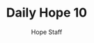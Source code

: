 ---
image: /assets/img/daily-hope-default-artwork.png
title: Daily Hope 10
number: 10
categories:
  - Daily Hope
author: Hope Staff
notes: Daily Hope 10
embed: >-
  <iframe style="border-radius:12px" src="https://open.spotify.com/embed/episode/0PquQm2kgKBF9qiFMRUaB5?utm_source=generator" width="100%" height="152" frameBorder="0" allowfullscreen="" allow="autoplay; clipboard-write; encrypted-media; fullscreen; picture-in-picture" loading="lazy"></iframe>
---